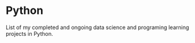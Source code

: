 # Python

List of my completed and ongoing data science and programing learning projects in Python.
